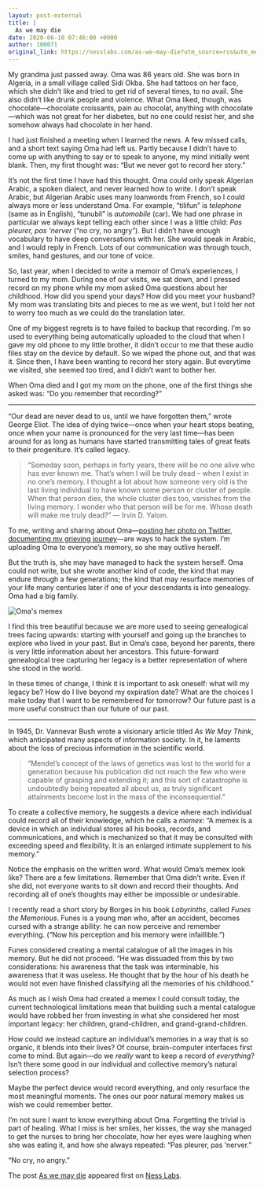```yaml
---
layout: post-external
title: |
  As we may die
date: 2020-06-10 07:46:00 +0000
author: 100071
original_link: https://nesslabs.com/as-we-may-die?utm_source=rss&utm_medium=rss&utm_campaign=as-we-may-die
---
```


My grandma just passed away. Oma was 86 years old. She was born in Algeria, in a small village called Sidi Okba. She had tattoos on her face, which she didn’t like and tried to get rid of several times, to no avail. She also didn’t like drunk people and violence. What Oma liked, though, was chocolate—chocolate croissants, pain au chocolat, anything with chocolate—which was not great for her diabetes, but no one could resist her, and she somehow always had chocolate in her hand.

I had just finished a meeting when I learned the news. A few missed calls, and a short text saying Oma had left us. Partly because I didn’t have to come up with anything to say or to speak to anyone, my mind initially went blank. Then, my first thought was: “But we never got to record her story.”

It’s not the first time I have had this thought. Oma could only speak Algerian Arabic, a spoken dialect, and never learned how to write. I don’t speak Arabic, but Algerian Arabic uses many loanwords from French, so I could always more or less understand Oma. For example, “tilifun” is _telephone_ (same as in English), “tunubil” is _automobile_ (car). We had one phrase in particular we always kept telling each other since I was a little child: _Pas pleurer, pas ‘nerver_ (“no cry, no angry”). But I didn’t have enough vocabulary to have deep conversations with her. She would speak in Arabic, and I would reply in French. Lots of our communication was through touch, smiles, hand gestures, and our tone of voice.

So, last year, when I decided to write a memoir of Oma’s experiences, I turned to my mom. During one of our visits, we sat down, and I pressed record on my phone while my mom asked Oma questions about her childhood. How did you spend your days? How did you meet your husband? My mom was translating bits and pieces to me as we went, but I told her not to worry too much as we could do the translation later.

One of my biggest regrets is to have failed to backup that recording. I’m so used to everything being automatically uploaded to the cloud that when I gave my old phone to my little brother, it didn’t occur to me that these audio files stay on the device by default. So we wiped the phone out, and that was it. Since then, I have been wanting to record her story again. But everytime we visited, she seemed too tired, and I didn’t want to bother her.

When Oma died and I got my mom on the phone, one of the first things she asked was: “Do you remember that recording?”

* * *

“Our dead are never dead to us, until we have forgotten them,” wrote George Eliot. The idea of dying twice—once when your heart stops beating, once when your name is pronounced for the very last time—has been around for as long as humans have started transmitting tales of great feats to their progeniture. It’s called legacy.

> “Someday soon, perhaps in forty years, there will be no one alive who has ever known me. That’s when I will be truly dead – when I exist in no one’s memory. I thought a lot about how someone very old is the last living individual to have known some person or cluster of people. When that person dies, the whole cluster dies too, vanishes from the living memory. I wonder who that person will be for me. Whose death will make me truly dead?” ― Irvin D. Yalom.

To me, writing and sharing about Oma—[posting her photo on Twitter](https://twitter.com/anthilemoon/status/1268585361149775872), [documenting my grieving journey](https://twitter.com/anthilemoon/status/1269359673381203970)—are ways to hack the system. I’m uploading Oma to everyone’s memory, so she may outlive herself.

But the truth is, she may have managed to hack the system herself. Oma could not write, but she wrote another kind of code, the kind that may endure through a few generations; the kind that may resurface memories of your life many centuries later if one of your descendants is into genealogy. Oma had a big family.

![Oma's memex](https://nesslabs.com/wp-content/uploads/2020/06/oma-legacy-1024x337.png)

I find this tree beautiful because we are more used to seeing genealogical trees facing upwards: starting with yourself and going up the branches to explore who lived in your past. But in Oma’s case, beyond her parents, there is very little information about her ancestors. This future-forward genealogical tree capturing her legacy is a better representation of where she stood in the world.

In these times of change, I think it is important to ask oneself: what will my legacy be? How do I live beyond my expiration date? What are the choices I make today that I want to be remembered for tomorrow? Our future past is a more useful construct than our future of our past.

* * *

In 1945, Dr. Vannevar Bush wrote a visionary article titled _As We May Think_, which anticipated many aspects of information society. In it, he laments about the loss of precious information in the scientific world.

> “Mendel’s concept of the laws of genetics was lost to the world for a generation because his publication did not reach the few who were capable of grasping and extending it; and this sort of catastrophe is undoubtedly being repeated all about us, as truly significant attainments become lost in the mass of the inconsequential.”

To create a collective memory, he suggests a device where each individual could record all of their knowledge, which he calls a _memex_: “A memex is a device in which an individual stores all his books, records, and communications, and which is mechanized so that it may be consulted with exceeding speed and flexibility. It is an enlarged intimate supplement to his memory.”

Notice the emphasis on the written word. What would Oma’s memex look like? There are a few limitations. Remember that Oma didn’t write. Even if she did, not everyone wants to sit down and record their thoughts. And recording all of one’s thoughts may either be impossible or undesirable.

I recently read a short story by Borges in his book _Labyrinths_, called _Funes the Memorious_. Funes is a young man who, after an accident, becomes cursed with a strange ability: he can now perceive and remember everything. (“Now his perception and his memory were infaillible.”)

Funes considered creating a mental catalogue of all the images in his memory. But he did not proceed. “He was dissuaded from this by two considerations: his awareness that the task was interminable, his awareness that it was useless. He thought that by the hour of his death he would not even have finished classifying all the memories of his childhood.”

As much as I wish Oma had created a memex I could consult today, the current technological limitations mean that building such a mental catalogue would have robbed her from investing in what she considered her most important legacy: her children, grand-children, and grand-grand-children.

How could we instead capture an individual’s memories in a way that is so organic, it blends into their lives? Of course, brain-computer interfaces first come to mind. But again—do we _really_ want to keep a record of _everything_? Isn’t there some good in our individual and collective memory’s natural selection process?

Maybe the perfect device would record everything, and only resurface the most meaningful moments. The ones our poor natural memory makes us wish we could remember better.

I’m not sure I want to know everything about Oma. Forgetting the trivial is part of healing. What I miss is her smiles, her kisses, the way she managed to get the nurses to bring her chocolate, how her eyes were laughing when she was eating it, and how she always repeated: “Pas pleurer, pas ‘nerver.”

“No cry, no angry.”

The post [As we may die](https://nesslabs.com/as-we-may-die) appeared first on [Ness Labs](https://nesslabs.com).
